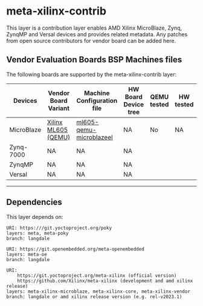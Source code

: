 # meta-xilinx-contrib

This layer is a contribution layer enables AMD Xilinx MicroBlaze, Zynq, ZynqMP
and Versal devices and provides related metadata.
Any patches from open source contributors for vendor board can be added here.

## Vendor Evaluation Boards BSP Machines files

The following boards are supported by the meta-xilinx-contrib layer:

| Devices    | Vendor Board Variant                                                                               | Machine Configuration file                                           | HW Board Device tree | QEMU tested | HW tested |
|------------|----------------------------------------------------------------------------------------------------|----------------------------------------------------------------------|----------------------|-------------|-----------|
| MicroBlaze | [Xilinx ML605 (QEMU)](https://www.digikey.com/en/products/detail/amd-xilinx/EK-V6-ML605-G/2175174) | [ml605-qemu-microblazeel](conf/machine/ml605-qemu-microblazeel.conf) | NA                   | No          | NA        |
| Zynq-7000  | NA                                                                                                 | NA                                                                   | NA                   |             |           |
| ZynqMP     | NA                                                                                                 | NA                                                                   | NA                   |             |           |
| Versal     | NA                                                                                                 | NA                                                                   | NA                   |             |           |
---
## Dependencies

This layer depends on:

	URI: https:///git.yoctoproject.org/poky
	layers: meta, meta-poky
	branch: langdale

	URI: https://git.openembedded.org/meta-openembedded
	layers: meta-oe
	branch: langdale

	URI:
        https://git.yoctoproject.org/meta-xilinx (official version)
        https://github.com/Xilinx/meta-xilinx (development and amd xilinx release)
	layers: meta-xilinx-microblaze, meta-xilinx-core, meta-xilinx-vendor
	branch: langdale or amd xilinx release version (e.g. rel-v2023.1)
